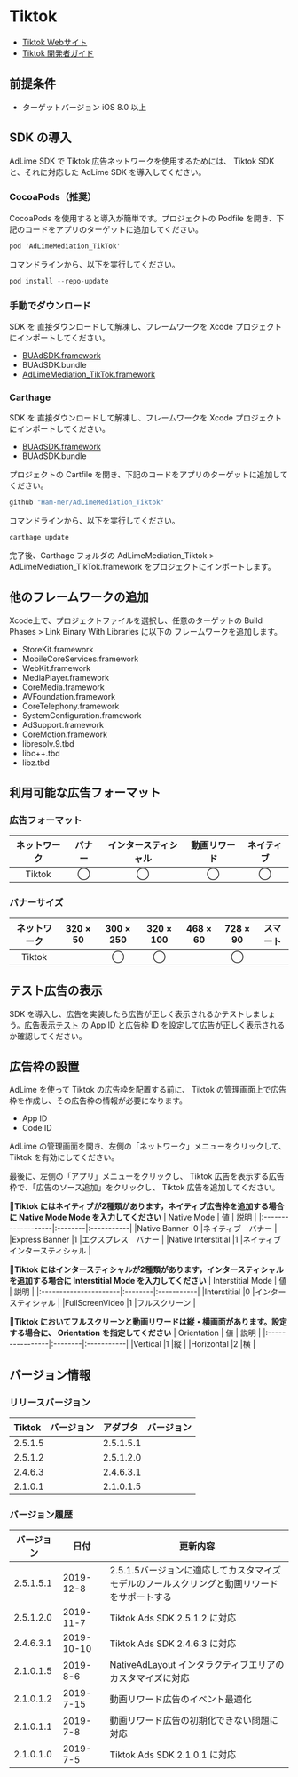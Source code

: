 # Tiktok
- [Tiktok Webサイト](https://ad.oceanengine.com/union/media/login/?from=i18n)
- [Tiktok 開発者ガイド](https://ad.oceanengine.com/union/media/union/download)

## 前提条件
- ターゲットバージョン iOS 8.0 以上

## SDK の導入
AdLime SDK で Tiktok 広告ネットワークを使用するためには、 Tiktok SDK と、それに対応した AdLime SDK を導入してください。

### CocoaPods（推奨）
CocoaPods を使用すると導入が簡単です。プロジェクトの Podfile を開き、下記のコードをアプリのターゲットに追加してください。
```objectivec
pod 'AdLimeMediation_TikTok'
```

コマンドラインから、以下を実行してください。
```objectivec
pod install --repo-update
```

### 手動でダウンロード
SDK を 直接ダウンロードして解凍し、フレームワークを Xcode プロジェクトにインポートしてください。
- [BUAdSDK.framework](https://github.com/Ham-mer/AdLime-iOS-Pub/raw/master/DownloadZip/Networks/BUAdSDK/BUAdSDK_2.5.1.5.zip)
- BUAdSDK.bundle
- [AdLimeMediation_TikTok.framework](https://github.com/Ham-mer/AdLime-iOS-Pub/raw/master/DownloadZip/AdLimeMediation_TikTok/2.5.1.5.1.zip)

### Carthage
SDK を 直接ダウンロードして解凍し、フレームワークを Xcode プロジェクトにインポートしてください。
- [BUAdSDK.framework](https://github.com/Ham-mer/AdLime-iOS-Pub/raw/master/DownloadZip/Networks/BUAdSDK/BUAdSDK_2.5.1.5.zip)
- BUAdSDK.bundle

プロジェクトの Cartfile を開き、下記のコードをアプリのターゲットに追加してください。
```objectivec
github "Ham-mer/AdLimeMediation_Tiktok"
```

コマンドラインから、以下を実行してください。
```objectivec
carthage update
```

完了後、Carthage フォルダの AdLimeMediation_Tiktok > AdLimeMediation_TikTok.framework をプロジェクトにインポートします。

## 他のフレームワークの追加
Xcode上で、プロジェクトファイルを選択し、任意のターゲットの Build Phases > Link Binary With Libraries に以下の フレームワークを追加します。

- StoreKit.framework
- MobileCoreServices.framework
- WebKit.framework
- MediaPlayer.framework
- CoreMedia.framework
- AVFoundation.framework
- CoreTelephony.framework
- SystemConfiguration.framework
- AdSupport.framework
- CoreMotion.framework
- libresolv.9.tbd
- libc++.tbd
- libz.tbd

## 利用可能な広告フォーマット

### 広告フォーマット
|ネットワーク|バナー   |インタースティシャル        |動画リワード |ネイティブ |
|:-----:|:----:|:----------:|:------:|:----:|
|Tiktok |◯     | ◯          |◯       |◯     |

### バナーサイズ
|ネットワーク  |320 × 50  |300 × 250   |320 × 100  |468 × 60  |728 × 90  |スマート    |
|:-------:|:------:|:--------:|:-------:|:------:|:------:|:-------:|
|Tiktok   |        |◯         |◯        |        |◯       |         |

## テスト広告の表示
SDK を導入し、広告を実装したら広告が正しく表示されるかテストしましょう。[広告表示テスト](./test.md#TikTok) の App ID と広告枠 ID を設定して広告が正しく表示されるか確認してください。

## 広告枠の設置
AdLime を使って Tiktok の広告枠を配置する前に、 Tiktok の管理画面上で広告枠を作成し、その広告枠の情報が必要になります。
- App ID
- Code ID

AdLime の管理画面を開き、左側の「ネットワーク」メニューをクリックして、 Tiktok を有効にしてください。

最後に、左側の「アプリ」メニューをクリックし、 Tiktok 広告を表示する広告枠で、「広告のソース追加」をクリックし、 Tiktok 広告を追加してください。

**Tiktok にはネイティブが2種類があります，ネイティブ広告枠を追加する場合に Native Mode Mode を入力してください**
| Native Mode        | 値   | 説明        |
|:-------------------|:--------|:-----------|
|Native Banner       |0        |ネイティブ　バナー   |
|Express Banner      |1        |エクスプレス　バナー  |
|Native Interstitial |1        |ネイティブ　インタースティシャル |

**Tiktok にはインタースティシャルが2種類があります，インタースティシャルを追加する場合に Interstitial Mode を入力してください**
| Interstitial Mode     | 値     | 説明       |
|:----------------------|:--------|:-----------|
|Interstitial           |0        |インタースティシャル |
|FullScreenVideo        |1        |フルスクリーン      |

**Tiktok においてフルスクリーンと動画リワードは縦・横画面があります。設定する場合に、 Orientation を指定してください**
| Orientation     | 値 | 説明        |
|:----------------|:--------|:-----------|
|Vertical         |1        |縦        |
|Horizontal       |2        |横         |

## バージョン情報

### リリースバージョン
| Tiktok　バージョン  | アダプタ　バージョン |
|:----------------- |:----------------|
| 2.5.1.5            | 2.5.1.5.1        |
| 2.5.1.2            | 2.5.1.2.0        |
| 2.4.6.3            | 2.4.6.3.1        |
| 2.1.0.1            | 2.1.0.1.5        |

### バージョン履歴
| バージョン        | 日付       | 更新内容                              |
|-----------------|------------|----------------------------------|
| 2.5.1.5.1       | 2019-12-8   | 2.5.1.5バージョンに適応してカスタマイズモデルのフールスクリングと動画リワードをサポートする|
| 2.5.1.2.0       | 2019-11-7   | Tiktok Ads SDK 2.5.1.2 に対応|
| 2.4.6.3.1       | 2019-10-10  | Tiktok Ads SDK 2.4.6.3 に対応|
| 2.1.0.1.5       | 2019-8-6    | NativeAdLayout インタラクティブエリアのカスタマイズに対応|
| 2.1.0.1.2       | 2019-7-15   | 動画リワード広告のイベント最適化             |
| 2.1.0.1.1       | 2019-7-8    | 動画リワード広告の初期化できない問題に対応 |
| 2.1.0.1.0       | 2019-7-5    | Tiktok Ads SDK 2.1.0.1 に対応|

